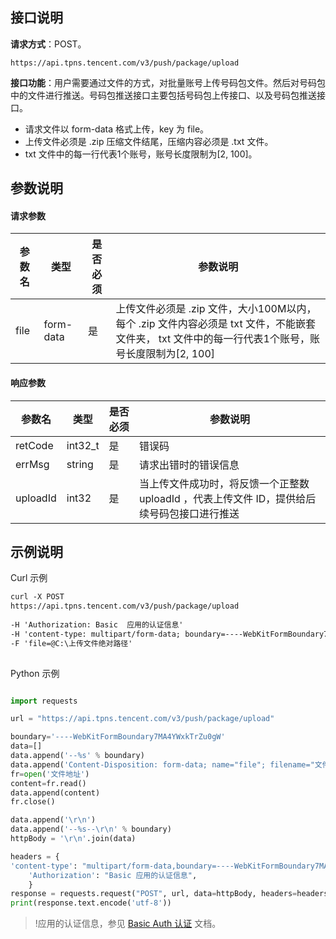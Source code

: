 ## 接口说明
**请求方式**：POST。
``` POST   
https://api.tpns.tencent.com/v3/push/package/upload
```
**接口功能**：用户需要通过文件的方式，对批量账号上传号码包文件。然后对号码包中的文件进行推送。号码包推送接口主要包括号码包上传接口、以及号码包推送接口。





>
- 请求文件以 form-data 格式上传，key 为 file。
- 上传文件必须是 .zip 压缩文件结尾，压缩内容必须是 .txt 文件。
- txt 文件中的每一行代表1个账号，账号长度限制为[2, 100]。

## 参数说明

#### 请求参数  

| 参数名  | 类型  | 是否必须  | 参数说明  |
| --- | --- | --- | --- |
| file  | form-data  | 是  | 上传文件必须是 .zip 文件，大小100M以内，每个 .zip 文件内容必须是 txt 文件，不能嵌套文件夹， txt 文件中的每一行代表1个账号，账号长度限制为[2, 100] |

#### 响应参数

| 参数名  | 类型  | 是否必须  | 参数说明  |
| --- | --- | --- | --- |
| retCode   | int32\_t   | 是   | 错误码   |
| errMsg   | string   | 是   | 请求出错时的错误信息   |
| uploadId    | int32   | 是   | 当上传文件成功时，将反馈一个正整数 uploadId ，代表上传文件 ID，提供给后续号码包接口进行推送   |


## 示例说明


Curl  示例
``` xml
curl -X POST 
https://api.tpns.tencent.com/v3/push/package/upload 
   
-H 'Authorization: Basic  应用的认证信息' 
-H 'content-type: multipart/form-data; boundary=----WebKitFormBoundary7MA4YWxkTrZu0gW' 
-F 'file=@C:\上传文件绝对路径'
  
```

Python  示例
``` python

import requests

url = "https://api.tpns.tencent.com/v3/push/package/upload"

boundary='----WebKitFormBoundary7MA4YWxkTrZu0gW'
data=[]
data.append('--%s' % boundary)
data.append('Content-Disposition: form-data; name="file"; filename="文件名"\r\n')
fr=open('文件地址')
content=fr.read()
data.append(content)
fr.close()

data.append('\r\n')
data.append('--%s--\r\n' % boundary)
httpBody = '\r\n'.join(data)

headers = {
'content-type': "multipart/form-data,boundary=----WebKitFormBoundary7MA4YWxkTrZu0gW",
    'Authorization': "Basic 应用的认证信息",
    }
response = requests.request("POST", url, data=httpBody, headers=headers, verify=False)
print(response.text.encode('utf-8'))

```

>!应用的认证信息，参见 [Basic Auth 认证](https://intl.cloud.tencent.com/document/product/1024/34672) 文档。